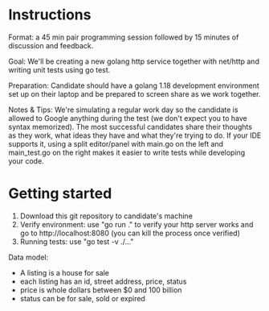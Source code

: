 # Instructions

Format: a 45 min pair programming session followed by 15 minutes of discussion and feedback.

Goal: We'll be creating a new golang http service together with net/http and writing unit tests using go test.

Preparation: Candidate should have a golang 1.18 development environment set up on their laptop and be prepared to screen share as we work together.

Notes & Tips: We're simulating a regular work day so the candidate is allowed to Google anything during the test (we don't expect you to have syntax memorized). The most successful candidates share their thoughts as they work, what ideas they have and what they're trying to do. If your IDE supports it, using a split editor/panel with main.go on the left and main_test.go on the right makes it easier to write tests while developing your code.

# Getting started
1. Download this git repository to candidate's machine
2. Verify environment: use "go run ." to verify your http server works and go to http://localhost:8080 (you can kill the process once verified)
3. Running tests: use "go test -v ./..."

Data model:
- A listing is a house for sale
- each listing has an id, street address, price, status
- price is whole dollars between $0 and 100 billion
- status can be for sale, sold or expired